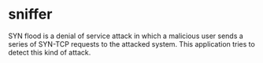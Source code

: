 # sniffer
SYN flood is a denial of service attack in which a malicious user sends a series of SYN-TCP requests to the attacked system.
This application tries to detect this kind of attack.
